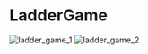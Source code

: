 # LadderGame

![ladder_game_1](https://user-images.githubusercontent.com/76393020/127282094-f5404839-ba4c-4b5a-851b-df2b0d8f467d.png)
![ladder_game_2](https://user-images.githubusercontent.com/76393020/127282101-fc3203ad-757f-4557-816f-5003d5f95fd4.png)
